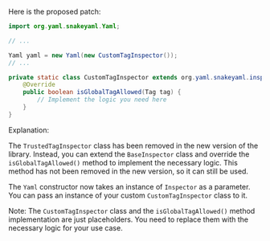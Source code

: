 Here is the proposed patch:
```java
import org.yaml.snakeyaml.Yaml;

// ...

Yaml yaml = new Yaml(new CustomTagInspector());
// ...

private static class CustomTagInspector extends org.yaml.snakeyaml.inspector.BaseInspector {
    @Override
    public boolean isGlobalTagAllowed(Tag tag) {
        // Implement the logic you need here
    }
}
```
Explanation:

The `TrustedTagInspector` class has been removed in the new version of the library. Instead, you can extend the `BaseInspector` class and override the `isGlobalTagAllowed()` method to implement the necessary logic. This method has not been removed in the new version, so it can still be used.

The `Yaml` constructor now takes an instance of `Inspector` as a parameter. You can pass an instance of your custom `CustomTagInspector` class to it.

Note: The `CustomTagInspector` class and the `isGlobalTagAllowed()` method implementation are just placeholders. You need to replace them with the necessary logic for your use case.